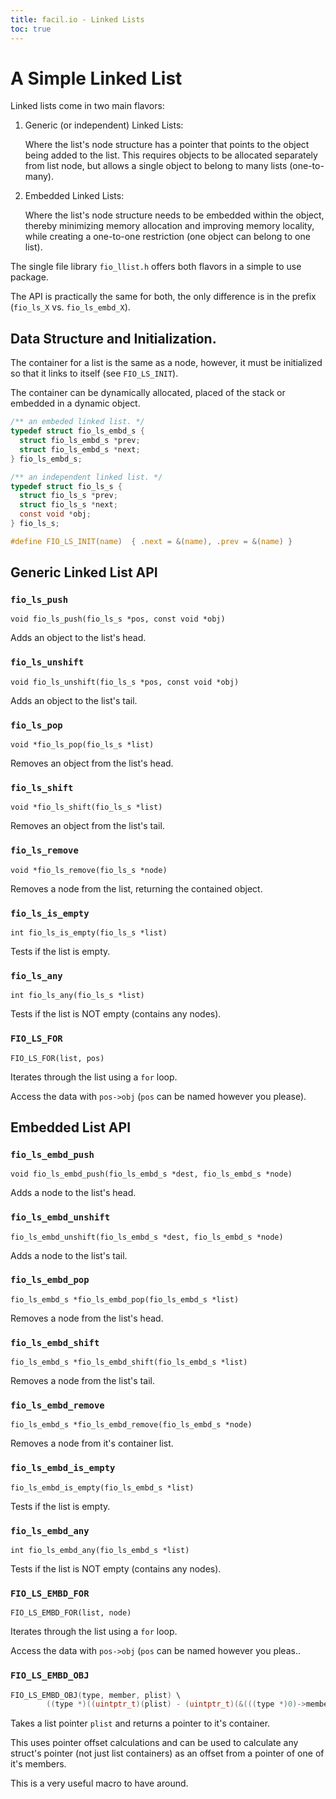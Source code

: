 ```yaml
---
title: facil.io - Linked Lists
toc: true
---
```

# A Simple Linked List

Linked lists come in two main flavors:

1. Generic (or independent) Linked Lists:

    Where the list's node structure has a pointer that points to the object being added to the list. This requires objects to be allocated separately from list node, but allows a single object to belong to many lists (one-to-many).

2. Embedded Linked Lists:

    Where the list's node structure needs to be embedded within the object, thereby minimizing memory allocation and improving memory locality, while creating a one-to-one restriction (one object can belong to one list).

The single file library `fio_llist.h` offers both flavors in a simple to use package.

The API is practically the same for both, the only difference is in the prefix (`fio_ls_X` vs. `fio_ls_embd_X`).


## Data Structure and Initialization.

The container for a list is the same as a node, however, it must be initialized so that it links to itself (see `FIO_LS_INIT`).

The container can be dynamically allocated, placed of the stack or embedded in a dynamic object.

```c
/** an embeded linked list. */
typedef struct fio_ls_embd_s {
  struct fio_ls_embd_s *prev;
  struct fio_ls_embd_s *next;
} fio_ls_embd_s;

/** an independent linked list. */
typedef struct fio_ls_s {
  struct fio_ls_s *prev;
  struct fio_ls_s *next;
  const void *obj;
} fio_ls_s;

#define FIO_LS_INIT(name)  { .next = &(name), .prev = &(name) }
```

## Generic Linked List API

### `fio_ls_push`

`void fio_ls_push(fio_ls_s *pos, const void *obj)`

Adds an object to the list's head.

### `fio_ls_unshift`

`void fio_ls_unshift(fio_ls_s *pos, const void *obj)`


Adds an object to the list's tail. 

### `fio_ls_pop`

`void *fio_ls_pop(fio_ls_s *list)`

Removes an object from the list's head.

### `fio_ls_shift`

`void *fio_ls_shift(fio_ls_s *list)`

Removes an object from the list's tail.

### `fio_ls_remove`

`void *fio_ls_remove(fio_ls_s *node)`

Removes a node from the list, returning the contained object.


### `fio_ls_is_empty`

`int fio_ls_is_empty(fio_ls_s *list)`

Tests if the list is empty.

### `fio_ls_any`

`int fio_ls_any(fio_ls_s *list)`

Tests if the list is NOT empty (contains any nodes).

### `FIO_LS_FOR`

`FIO_LS_FOR(list, pos)`
 
Iterates through the list using a `for` loop.

Access the data with `pos->obj` (`pos` can be named however you please).

## Embedded List API

### `fio_ls_embd_push`

`void fio_ls_embd_push(fio_ls_embd_s *dest, fio_ls_embd_s *node)`

Adds a node to the list's head.

### `fio_ls_embd_unshift`

`fio_ls_embd_unshift(fio_ls_embd_s *dest, fio_ls_embd_s *node)`

Adds a node to the list's tail.

### `fio_ls_embd_pop`

`fio_ls_embd_s *fio_ls_embd_pop(fio_ls_embd_s *list)`

Removes a node from the list's head.

### `fio_ls_embd_shift`

`fio_ls_embd_s *fio_ls_embd_shift(fio_ls_embd_s *list)`

Removes a node from the list's tail.

### `fio_ls_embd_remove`

`fio_ls_embd_s *fio_ls_embd_remove(fio_ls_embd_s *node)`

Removes a node from it's container list.

### `fio_ls_embd_is_empty`

`fio_ls_embd_is_empty(fio_ls_embd_s *list)`

Tests if the list is empty.

### `fio_ls_embd_any`

`int fio_ls_embd_any(fio_ls_embd_s *list)`

Tests if the list is NOT empty (contains any nodes).

### `FIO_LS_EMBD_FOR`

`FIO_LS_EMBD_FOR(list, node)`

Iterates through the list using a `for` loop.

Access the data with `pos->obj` (`pos` can be named however you pleas..

### `FIO_LS_EMBD_OBJ`

```c
FIO_LS_EMBD_OBJ(type, member, plist) \
        ((type *)((uintptr_t)(plist) - (uintptr_t)(&(((type *)0)->member))))
```

Takes a list pointer `plist` and returns a pointer to it's container.

This uses pointer offset calculations and can be used to calculate any struct's pointer (not just list containers) as an offset from a pointer of one of it's members.

This is a very useful macro to have around.
